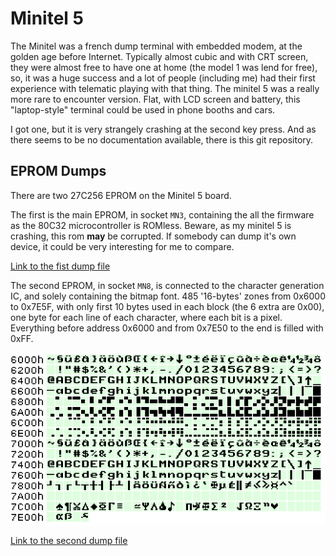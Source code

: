 # Minitel 5

The Minitel was a french dump terminal with embedded modem, at the golden age before Internet. Typically almost cubic and with CRT screen, they were almost free to have one at home (the model 1 was lend for free), so, it was a huge success and a lot of people (including me) had their first experience with telematic playing with that thing. The minitel 5 was a really more rare to encounter version. Flat, with LCD screen and battery, this "laptop-style" terminal could be used in phone booths and cars.

I got one, but it is very strangely crashing at the second key press. And as there seems to be no documentation available, there is this git repository.

## EPROM Dumps

There are two 27C256 EPROM on the Minitel 5 board.

The first is the main EPROM, in socket `MN3`, containing the all the firmware as the 80C32 microcontroller is ROMless. Beware, as my minitel 5 is crashing, this rom **may** be corrupted. If somebody can dump it's own device, it could be very interesting for me to compare.

[Link to the fist dump file](dumps/minitel5_main_eprom.bin)

The second EPROM, in socket `MN8`, is connected to the character generation IC, and solely containing the bitmap font. 485 '16-bytes' zones from 0x6000 to 0x7E5F, with only first 10 bytes used in each block (the 6 extra are 0x00), one byte for each line of each character, where each bit is a pixel. Everything before address 0x6000 and from 0x7E50 to the end is filled with 0xFF.

![Minitel 5 character generator EPROM content](doc/minitel5_character_generator_eprom_2x.png)

[Link to the second dump file](dumps/minitel5_character_generator_eprom.bin)
